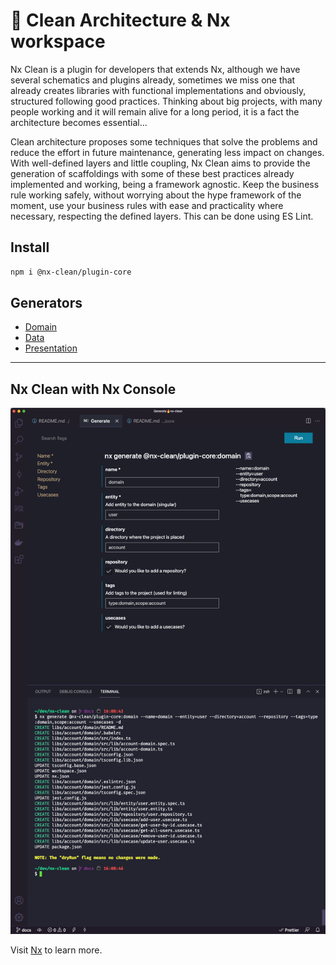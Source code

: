 # 🧅 Clean Architecture & Nx workspace

Nx Clean is a plugin for developers that extends Nx, although we have several schematics and plugins already, sometimes we miss one that already creates libraries with functional implementations and obviously, structured following good practices. Thinking about big projects, with many people working and it will remain alive for a long period, it is a fact the architecture becomes essential...

Clean architecture proposes some techniques that solve the problems and reduce the effort in future maintenance, generating less impact on changes. With well-defined layers and little coupling, Nx Clean aims to provide the generation of scaffoldings with some of these best practices already implemented and working, being a framework agnostic. Keep the business rule working safely, without worrying about the hype framework of the moment, use your business rules with ease and practicality where necessary, respecting the defined layers. This can be done using ES Lint.

## Install

```sh
npm i @nx-clean/plugin-core
```

## Generators

- [Domain](./libs/plugin/core#domain---generate)
- [Data](./libs/plugin/core#data---generate)
- [Presentation](./libs/plugin/core#presentation---generate)

---

## Nx Clean with Nx Console

![Nx Console with Nx Clean](./assets/nx-clean-console.png)

Visit [Nx](https://nx.dev/) to learn more.
